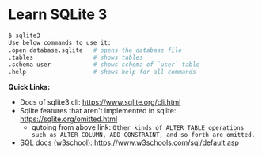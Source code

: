 # Learn SQLite 3

```bash
$ sqlite3
Use below commands to use it:
.open database.sqlite   # opens the database file
.tables                 # shows tables
.schema user            # shows schema of `user` table
.help                   # shows help for all commands
```

**Quick Links:**

- Docs of sqlite3 cli: https://www.sqlite.org/cli.html
- Sqlite features that aren't implemented in sqlite: https://sqlite.org/omitted.html
  - qutoing from above link: `Other kinds of ALTER TABLE operations such as ALTER COLUMN, ADD CONSTRAINT, and so forth are omitted.`
- SQL docs (w3school): https://www.w3schools.com/sql/default.asp
